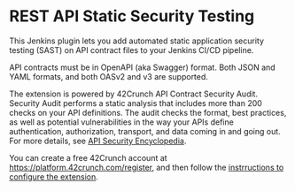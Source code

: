 # REST API Static Security Testing

This Jenkins plugin lets you add automated static application security testing (SAST) on API contract files to your Jenkins CI/CD pipeline.

API contracts must be in OpenAPI (aka Swagger) format. Both JSON and YAML formats, and both OASv2 and v3 are supported.

The extension is powered by 42Crunch API Contract Security Audit. Security Audit performs a static analysis that includes more than 200 checks on your API definitions. The audit checks the format, best practices, as well as potential vulnerabilities in the way your APIs define authentication, authorization, transport, and data coming in and going out. For more details, see [API Security Encyclopedia](https://apisecurity.io/encyclopedia/content/api-security-encyclopedia.htm).

You can create a free 42Crunch account at https://platform.42crunch.com/register, and then follow the [instrructions to configure the extension](https://docs.42crunch.com/latest/content/tasks/integrate_jenkins.htm).
